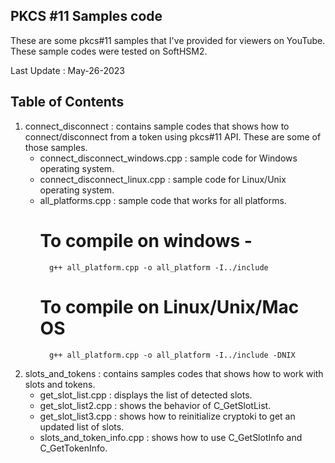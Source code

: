 PKCS #11 Samples code
------------------------

These are some pkcs#11 samples that I've provided for viewers on YouTube. These sample codes were tested on SoftHSM2.

Last Update : May-26-2023



Table of Contents 
------------------


1. connect_disconnect 	: contains sample codes that shows how to connect/disconnect from a token using pkcs#11 API. These are some of those samples.
	- connect_disconnect_windows.cpp  :	sample code for Windows operating system.
	- connect_disconnect_linux.cpp	: sample code for Linux/Unix operating system.
	- all_platforms.cpp : sample code that works for all platforms.
		# To compile on windows - 
			g++ all_platform.cpp -o all_platform -I../include
		# To compile on Linux/Unix/Mac OS	
			g++ all_platform.cpp -o all_platform -I../include -DNIX

2. slots_and_tokens 	: contains samples codes that shows how to work with slots and tokens.
	- get_slot_list.cpp	: displays the list of detected slots.
	- get_slot_list2.cpp : shows the behavior of C_GetSlotList.
	- get_slot_list3.cpp : shows how to reinitialize cryptoki to get an updated list of slots.
	- slots_and_token_info.cpp : shows how to use C_GetSlotInfo and C_GetTokenInfo.



